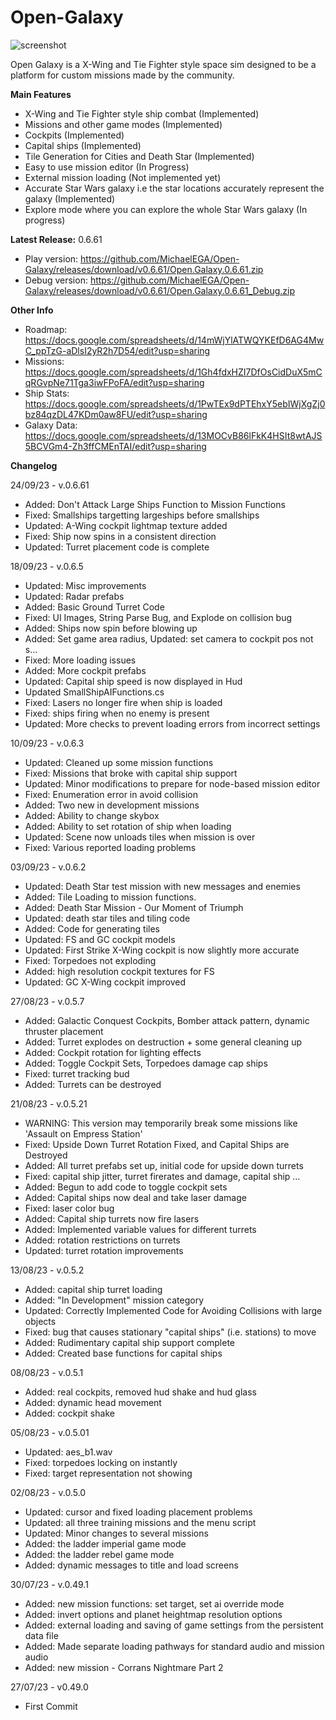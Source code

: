 # Open-Galaxy
![screenshot](https://github.com/MichaelEGA/Open-Galaxy/assets/67586167/d8400322-e72b-415f-a0b1-1a59dd9299f8)

Open Galaxy is a X-Wing and Tie Fighter style space sim designed to be a platform for custom missions made by the community. 

**Main Features**

  - X-Wing and Tie Fighter style ship combat (Implemented)
  - Missions and other game modes (Implemented)
  - Cockpits (Implemented)
  - Capital ships (Implemented)
  - Tile Generation for Cities and Death Star (Implemented)
  - Easy to use mission editor (In Progress)
  - External mission loading (Not implemented yet)
  - Accurate Star Wars galaxy i.e the star locations accurately represent the galaxy (Implemented)
  - Explore mode where you can explore the whole Star Wars galaxy (In progress)

**Latest Release:** 0.6.61

  - Play version: https://github.com/MichaelEGA/Open-Galaxy/releases/download/v0.6.61/Open.Galaxy.0.6.61.zip
  - Debug version: https://github.com/MichaelEGA/Open-Galaxy/releases/download/v0.6.61/Open.Galaxy.0.6.61_Debug.zip

**Other Info**

  - Roadmap: https://docs.google.com/spreadsheets/d/14mWjYlATWQYKEfD6AG4MwC_ppTzG-aDlsI2yR2h7D54/edit?usp=sharing
  - Missions: https://docs.google.com/spreadsheets/d/1Gh4fdxHZI7DfOsCidDuX5mCqRGvpNe71Tga3iwFPoFA/edit?usp=sharing
  - Ship Stats: https://docs.google.com/spreadsheets/d/1PwTEx9dPTEhxY5ebIWjXgZj0bz84qzDL47KDm0aw8FU/edit?usp=sharing
  - Galaxy Data: https://docs.google.com/spreadsheets/d/13MOCvB86lFkK4HSIt8wtAJS5BCVGm4-Zh3ffCMEnTAI/edit?usp=sharing

**Changelog**

24/09/23 - v.0.6.61
  - Added: Don't Attack Large Ships Function to Mission Functions
  - Fixed: Smallships targetting largeships before smallships
  - Updated: A-Wing cockpit lightmap texture added
  - Fixed: Ship now spins in a consistent direction
  - Updated: Turret placement code is complete

18/09/23 - v.0.6.5
  - Updated: Misc improvements
  - Updated: Radar prefabs
  - Added: Basic Ground Turret Code
  - Fixed: UI Images, String Parse Bug, and Explode on collision bug
  - Added: Ships now spin before blowing up
  - Added: Set game area radius, Updated: set camera to cockpit pos not s…
  - Fixed: More loading issues
  - Added: More cockpit prefabs
  - Updated: Capital ship speed is now displayed in Hud
  - Updated SmallShipAIFunctions.cs
  - Fixed: Lasers no longer fire when ship is loaded
  - Fixed: ships firing when no enemy is present
  - Updated: More checks to prevent loading errors from incorrect settings

10/09/23 - v.0.6.3
  - Updated: Cleaned up some mission functions
  - Fixed: Missions that broke with capital ship support
  - Updated: Minor modifications to prepare for node-based mission editor
  - Fixed: Enumeration error in avoid collision
  - Added: Two new in development missions
  - Added: Ability to change skybox
  - Added: Ability to set rotation of ship when loading
  - Updated: Scene now unloads tiles when mission is over
  - Fixed: Various reported loading problems

03/09/23 - v.0.6.2
  - Updated: Death Star test mission with new messages and enemies
  - Added: Tile Loading to mission functions. 
  - Added: Death Star Mission - Our Moment of Triumph
  - Updated: death star tiles and tiling code
  - Added: Code for generating tiles
  - Updated: FS and GC cockpit models
  - Updated: First Strike X-Wing cockpit is now slightly more accurate
  - Fixed: Torpedoes not exploding 
  - Added: high resolution cockpit textures for FS
  - Updated: GC X-Wing cockpit improved

27/08/23 - v.0.5.7
  - Added: Galactic Conquest Cockpits, Bomber attack pattern, dynamic thruster placement
  - Added: Turret explodes on destruction + some general cleaning up
  - Added: Cockpit rotation for lighting effects
  - Added: Toggle Cockpit Sets, Torpedoes damage cap ships
  - Fixed: turret tracking bud
  - Added: Turrets can be destroyed

21/08/23 - v.0.5.21
  - WARNING: This version may temporarily break some missions like 'Assault on Empress Station' 
  - Fixed: Upside Down Turret Rotation Fixed, and Capital Ships are Destroyed
  - Added: All turret prefabs set up, initial code for upside down turrets
  - Fixed: capital ship jitter, turret firerates and damage, capital ship …
  - Added: Begun to add code to toggle cockpit sets
  - Added: Capital ships now deal and take laser damage
  - Fixed: laser color bug
  - Added: Capital ship turrets now fire lasers
  - Added: Implemented variable values for different turrets
  - Added: rotation restrictions on turrets
  - Updated: turret rotation improvements

13/08/23 - v.0.5.2
  - Added: capital ship turret loading
  - Added: "In Development" mission category
  - Updated: Correctly Implemented Code for Avoiding Collisions with large objects
  - Fixed: bug that causes stationary "capital ships" (i.e. stations) to move
  - Added: Rudimentary capital ship support complete
  - Added: Created base functions for capital ships

08/08/23 - v.0.5.1
  - Added: real cockpits, removed hud shake and hud glass
  - Added: dynamic head movement
  - Added: cockpit shake

05/08/23 - v.0.5.01
  - Updated: aes_b1.wav
  - Fixed: torpedoes locking on instantly
  - Fixed: target representation not showing

02/08/23 - v.0.5.0
  - Updated: cursor and fixed loading placement problems
  - Updated: all three training missions and the menu script
  - Updated: Minor changes to several missions
  - Added: the ladder imperial game mode
  - Added: the ladder rebel game mode
  - Added: dynamic messages to title and load screens

30/07/23 - v.0.49.1
  - Added: new mission functions: set target, set ai override mode
  - Added: invert options and planet heightmap resolution options
  - Added: external loading and saving of game settings from the persistent data file
  - Added: Made separate loading pathways for standard audio and mission audio
  - Added: new mission - Corrans Nightmare Part 2

27/07/23 - v0.49.0
  - First Commit
